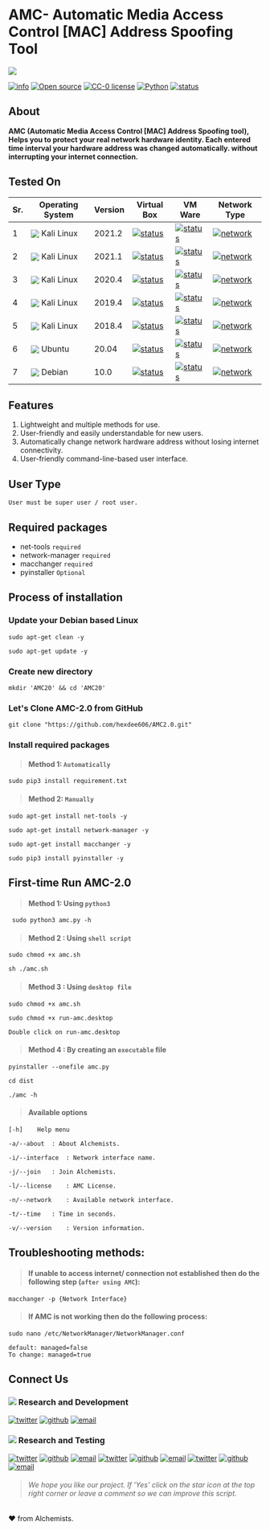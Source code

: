 # AMC- Automatic Media Access Control [MAC] Address Spoofing Tool

<img align="center" src="https://github.com/hexdee606/AMC2.0/blob/main/User/Banner.png">

[![info](https://badgen.net/badge/Project/Info/blue?icon=information)](https://github.com/hexdee606/AMC2.0#readme)
[![Open source](https://badgen.net/badge/Open%20Source%3F/Yes%20%21/blue)](#)
[![CC-0 license](https://img.shields.io/badge/License-CC--0-blue.svg)](https://github.com/hexdee606/AMC2.0/blob/main/LICENSE)
[![Python](https://badgen.net/badge/Made%20with/Python3/blue)](https://github.com/hexdee606/AMC2.0#readme)
[![status](https://badgen.net/badge/Status/Beta/yellow)](#)

## **About**

**AMC (Automatic Media Access Control [MAC] Address Spoofing tool), Helps you to protect your real network hardware identity. Each entered time interval your hardware address was changed automatically. without interrupting your internet connection.**

## Tested On 

 Sr. | Operating System | Version | Virtual Box | VM Ware | Network Type |
--- | --- | --- | --- | --- | --- |
1 | <img align="center" src="https://img.icons8.com/color/25/000000/kali-linux.png"> Kali Linux | 2021.2 | [![status](https://badgen.net/github/status/micromatch/micromatch/4.0.1)](https://github.com/hexdee606/AMC2.0/blob/main/README.md#tested-on)| [![status](https://badgen.net/github/status/micromatch/micromatch/4.0.1)](https://github.com/hexdee606/AMC2.0/blob/main/README.md#tested-on)| [![network](https://badgen.net/badge/Network/NAT/brown)](https://github.com/hexdee606/AMC2.0/blob/main/README.md#tested-on) |
2 | <img align="center" src="https://img.icons8.com/color/25/000000/kali-linux.png"> Kali Linux | 2021.1 | [![status](https://badgen.net/github/status/micromatch/micromatch/4.0.1)](https://github.com/hexdee606/AMC2.0/blob/main/README.md#tested-on)| [![status](https://badgen.net/github/status/micromatch/micromatch/4.0.1)](https://github.com/hexdee606/AMC2.0/blob/main/README.md#tested-on)| [![network](https://badgen.net/badge/Network/NAT/brown)](https://github.com/hexdee606/AMC2.0/blob/main/README.md#tested-on) |
3 | <img align="center" src="https://img.icons8.com/color/25/000000/kali-linux.png"> Kali Linux | 2020.4 | [![status](https://badgen.net/github/status/micromatch/micromatch/4.0.1)](https://github.com/hexdee606/AMC2.0/blob/main/README.md#tested-on)| [![status](https://badgen.net/github/status/micromatch/micromatch/4.0.1)](https://github.com/hexdee606/AMC2.0/blob/main/README.md#tested-on)| [![network](https://badgen.net/badge/Network/NAT/brown)](https://github.com/hexdee606/AMC2.0/blob/main/README.md#tested-on) |
4 | <img align="center" src="https://img.icons8.com/color/25/000000/kali-linux.png"> Kali Linux | 2019.4 | [![status](https://badgen.net/github/status/micromatch/micromatch/4.0.1)](https://github.com/hexdee606/AMC2.0/blob/main/README.md#tested-on)| [![status](https://badgen.net/github/status/micromatch/micromatch/4.0.1)](https://github.com/hexdee606/AMC2.0/blob/main/README.md#tested-on)| [![network](https://badgen.net/badge/Network/NAT/brown)](https://github.com/hexdee606/AMC2.0/blob/main/README.md#tested-on) |
5 | <img align="center" src="https://img.icons8.com/color/25/000000/kali-linux.png"> Kali Linux | 2018.4 | [![status](https://badgen.net/github/status/micromatch/micromatch/4.0.1)](https://github.com/hexdee606/AMC2.0/blob/main/README.md#tested-on)| [![status](https://badgen.net/github/status/micromatch/micromatch/4.0.1)](https://github.com/hexdee606/AMC2.0/blob/main/README.md#tested-on)| [![network](https://badgen.net/badge/Network/NAT/brown)](https://github.com/hexdee606/AMC2.0/blob/main/README.md#tested-on) |
6 | <img align="center" src="https://img.icons8.com/ios/25/000000/ubuntu.png">  Ubuntu | 20.04 | [![status](https://badgen.net/github/status/micromatch/micromatch/4.0.1)](https://github.com/hexdee606/AMC2.0/blob/main/README.md#tested-on)| [![status](https://badgen.net/github/status/micromatch/micromatch/4.0.1)](https://github.com/hexdee606/AMC2.0/blob/main/README.md#tested-on)| [![network](https://badgen.net/badge/Network/NAT/brown)](https://github.com/hexdee606/AMC2.0/blob/main/README.md#tested-on) |
7 | <img align="center" src="https://img.icons8.com/ios-glyphs/25/000000/debian.png">  Debian | 10.0 | [![status](https://badgen.net/github/status/micromatch/micromatch/f4809eb6df80b)](https://github.com/hexdee606/AMC2.0/blob/main/README.md#tested-on)| [![status](https://badgen.net/github/status/micromatch/micromatch/f4809eb6df80b)](https://github.com/hexdee606/AMC2.0/blob/main/README.md#tested-on) | [![network](https://badgen.net/badge/Network/NAT/red)](https://github.com/hexdee606/AMC2.0/blob/main/README.md#tested-on) |
 
## **Features** 

1. Lightweight and multiple methods for use.
2. User-friendly and easily understandable for new users.
3. Automatically change network hardware address without losing internet connectivity.
4. User-friendly command-line-based user interface.


## **User Type**
`User must be super user / root user.`


## **Required packages**
- net-tools `required`
- network-manager `required`
- macchanger `required`
- pyinstaller `Optional`

## Process of installation

### Update your Debian based Linux

```console
sudo apt-get clean -y
```

```console
sudo apt-get update -y
```

### Create new directory

```console
mkdir 'AMC20' && cd 'AMC20'
```

### Let's Clone AMC-2.0 from GitHub

```console
git clone "https://github.com/hexdee606/AMC2.0.git"
```

### Install required packages

> #### Method 1: `Automatically`

```console
sudo pip3 install requirement.txt
```

> #### Method 2: `Manually`

```console
sudo apt-get install net-tools -y
```

```console
sudo apt-get install network-manager -y
```

```console
sudo apt-get install macchanger -y
```

```console
sudo pip3 install pyinstaller -y
```

## First-time Run AMC-2.0

> #### Method 1: Using `python3`

```console
 sudo python3 amc.py -h
```

> #### Method 2 : Using `shell script`

```console
sudo chmod +x amc.sh
```

```console
sh ./amc.sh
```

> #### Method 3 : Using `desktop file`

```console
sudo chmod +x amc.sh
```

```console
sudo chmod +x run-amc.desktop
```

```
Double click on run-amc.desktop
```

> #### Method 4 : By creating an `executable` file

```console
pyinstaller --onefile amc.py
```
```console
cd dist
```
```console
./amc -h
```


> #### Available options
 
    [-h]    Help menu 
    
    -a/--about	: About Alchemists.
    
    -i/--interface	: Network interface name.
    
    -j/--join	: Join Alchemists.
    
    -l/--license	: AMC License.
    
    -n/--network	: Available network interface.
    
    -t/--time	: Time in seconds.
    
    -v/--version	: Version information.


## Troubleshooting methods:

> #### If unable to access internet/ connection not established then do the following step (`after using AMC`): 

```console
macchanger -p {Network Interface}
```

> #### If AMC is not working then do the following process:

```console
sudo nano /etc/NetworkManager/NetworkManager.conf
```

```console
default: managed=false
To change: managed=true
```

## Connect Us

### <img src="https://img.icons8.com/color/15/000000/developer--v2.png"/> Research and Development

[![twitter](https://badgen.net/badge/icon/hexdee606?icon=twitter&label)](https://twitter.com/hexdee606)
[![github](https://badgen.net/badge/icon/hexdee606?icon=github&label)](https://github.com/hexdee606)
[![email](https://badgen.net/badge/email/hexdee606/blue)](mailto:hexdee606@gmail.com)

### <img src="https://img.icons8.com/color-glass/15/000000/test-partial-passed.png"/> Research and Testing

[![twitter](https://badgen.net/badge/icon/itachi_9197?icon=twitter&label)](https://twitter.com/itachi_9197)
[![github](https://badgen.net/badge/icon/Itachi-91?icon=github&label)](https://github.com/Itachi-91)
[![email](https://badgen.net/badge/email/itachiuchiha9197/blue)](mailto:itachiuchiha9197@gmail.com)
[![twitter](https://badgen.net/badge/icon/athena_077?icon=twitter&label)](https://twitter.com/athena_077)
[![github](https://badgen.net/badge/icon/athena-077?icon=github&label)](https://github.com/athena-077)
[![email](https://badgen.net/badge/email/athena74047/blue)](mailto:athena74047@gmail.com)
[![twitter](https://badgen.net/badge/icon/Paradox_044?icon=twitter&label)](https://twitter.com/Paradox_044)
[![github](https://badgen.net/badge/icon/Paradox44?icon=github&label)](https://github.com/Paradox44)
[![email](https://badgen.net/badge/email/paradoxhex44/blue)](mailto:paradoxhex44@gmail.com)

> ###### We hope you like our project. If 'Yes' click on the star icon at the top right corner or leave a comment so we can improve this script.

<p>&hearts; from Alchemists.</p>
